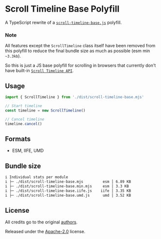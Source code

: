 # Scroll Timeline Base Polyfill

A TypeScript rewrite of a [`scroll-timeline-base.js`](https://github.com/flackr/scroll-timeline/blob/master/src/scroll-timeline-base.js) polyfill.

### Note

All features except the `ScrollTimeline` class itself have been removed from this polyfill to reduce the final bundle size as much as possible (esm min `~3.3kb`).

So this is just a JS base polyfill for scrolling in browsers that currently don't have built-in [`Scroll Timeline API`](https://developer.mozilla.org/en-US/docs/Web/API/ScrollTimeline).

## Usage

```ts
import { ScrollTimeline } from './dist/scroll-timeline-base.mjs'

// Start timeline
const timeline = new ScrollTimeline()

// Cancel timeline
timeline.cancel()
```

## Formats

- ESM, IIFE, UMD

## Bundle size

```txt
i Individual stats per module
i ├─ ./dist/scroll-timeline-base.mjs         esm │ 6.89 KB
i ├─ ./dist/scroll-timeline-base.min.mjs     esm │ 3.3 KB
i ├─ ./dist/scroll-timeline-base.iife.js    iife │ 3.35 KB
i ├─ ./dist/scroll-timeline-base.umd.js      umd │ 3.52 KB
```

## License

All credits go to the original [authors](https://github.com/flackr/scroll-timeline).

Released under the [Apache-2.0](LICENSE.txt) license.
